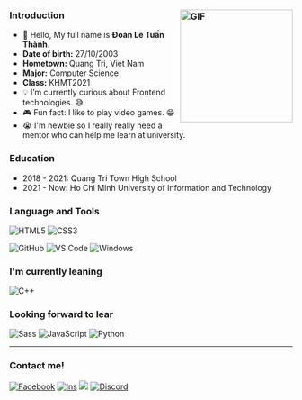 ### Introduction <img align="right" alt="GIF" height="200px" src="https://lh3.googleusercontent.com/a-/AOh14GhY2essJ3-hUJSTHwJt3xq-RdTLobd1l4wIqmbj=s360-p-rw-no" />


- 👋 Hello, My full name is **Đoàn Lê Tuấn Thành**.
- **Date of birth:** 27/10/2003
- **Hometown:** Quang Tri, Viet Nam
- **Major:** Computer Science
- **Class:** KHMT2021
- 💡 I’m currently curious about Frontend technologies. 😅
- 🎮 Fun fact: I like to play video games. 😁
- 😭 I'm newbie so I really really need a mentor who can help me learn at university. 

### Education

- 2018 - 2021: Quang Tri Town High School
- 2021 - Now: Ho Chi Minh University of Information and Technology


### Language and Tools

![HTML5](https://img.shields.io/badge/HTML5-E34F26?style=for-the-badge&logo=html5&logoColor=white)
![CSS3](https://img.shields.io/badge/CSS3-1572B6?style=for-the-badge&logo=css3&logoColor=white)

![GitHub](https://img.shields.io/badge/GitHub-100000?style=for-the-badge&logo=github&logoColor=white)
![VS Code](https://img.shields.io/badge/Visual_Studio_Code-0078D4?style=for-the-badge&logo=visual%20studio%20code&logoColor=white)
![Windows](https://img.shields.io/badge/Windows-0078D6?style=for-the-badge&logo=windows&logoColor=white)
### I'm currently leaning
![C++](https://img.shields.io/badge/C%2B%2B-00599C?style=for-the-badge&logo=c%2B%2B&logoColor=white)
### Looking forward to lear
![Sass](https://img.shields.io/badge/Sass-CC6699?style=for-the-badge&logo=sass&logoColor=white)
![JavaScript](https://img.shields.io/badge/JavaScript-323330?style=for-the-badge&logo=javascript&logoColor=F7DF1E)
![Python](https://img.shields.io/badge/Python-FFD43B?style=for-the-badge&logo=python&logoColor=darkgreen)

--- 

### Contact me!

[![Facebook](https://img.shields.io/badge/Facebook-1877F2?style=for-the-badge&logo=facebook&logoColor=white)](https://www.facebook.com/doanletuanthanh/)
[![Ins](https://img.shields.io/badge/Instagram-E4405F?style=for-the-badge&logo=instagram&logoColor=white)](https://www.instagram.com/thanh.dltt/)
<a href="mailto:thanh99949@gmail.com"><img src="https://img.shields.io/badge/Gmail-D14836?style=for-the-badge&logo=gmail&logoColor=white"></a>
[![Discord](https://img.shields.io/badge/Discord-7289DA?style=for-the-badge&logo=discord&logoColor=white)](https://discordapp.com/users/Thanhdepgiai#5704/)

